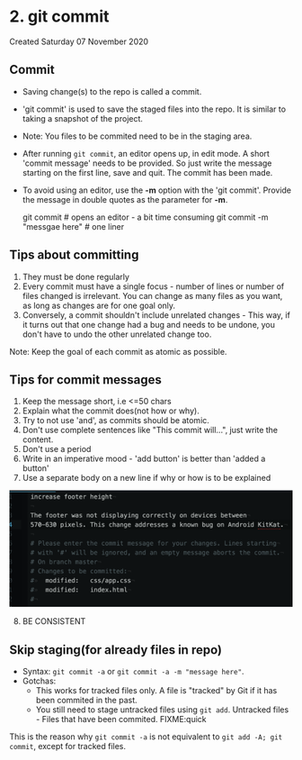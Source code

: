 # 2. git commit
Created Saturday 07 November 2020

Commit
------

* Saving change(s) to the repo is called a commit.
* 'git commit' is used to save the staged files into the repo. It is similar to taking a snapshot of the project.
* Note: You files to be commited need to be in the staging area.
* After running ``git commit``, an editor opens up, in edit mode. A short 'commit message' needs to be provided. So just write the message starting on the first line, save and quit. The commit has been made.
* To avoid using an editor, use the **-m** option with the 'git commit'. Provide the message in double quotes as the parameter for **-m**.

	git commit # opens an editor - a bit time consuming
	git commit -m "messgae here" # one liner


Tips about committing
---------------------

1. They must be done regularly
2. Every commit must have a single focus - number of lines or number of files changed is irrelevant. You can change as many files as you want, as long as changes are for one goal only.
3. Conversely, a commit shouldn't include unrelated changes - This way, if it turns out that one change had a bug and needs to be undone, you don't have to undo the other unrelated change too.

Note: Keep the goal of each commit as atomic as possible.

Tips for commit messages
------------------------

1. Keep the message short, i.e <=50 chars
2. Explain what the commit does(not how or why).
3. Try to not use 'and', as commits should be atomic.
4. Don't use complete sentences like "This commit will...", just write the content.
5. Don't use a period
6. Write in an imperative mood - 'add button' is better than 'added a button'
7. Use a separate body on a new line if why or how is to be explained

![](./2._git_commit/pasted_image.png)

8. BE CONSISTENT


Skip staging(for already files in repo)
---------------------------------------

* Syntax: ``git commit -a`` or ``git commit -a -m "message here"``.
* Gotchas:
	* This works for tracked files only. A file is "tracked" by Git if it has been commited in the past.
	* You still need to stage untracked files using ``git add``. Untracked files - Files that have been commited. FIXME:quick

This is the reason why ``git commit -a`` is not equivalent to ``git add -A; git commit``, except for tracked files.

